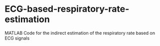 # ECG-based-respiratory-rate-estimation
MATLAB Code for the indirect estimation of the respiratory rate based on ECG signals 
